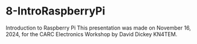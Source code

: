 # 8-IntroRaspberryPi
Introduction to Raspberry Pi
This presentation was made on November 16, 2024, for the CARC Electronics Workshop by David Dickey KN4TEM.
